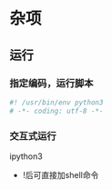 # 杂项

## 运行

### 指定编码，运行脚本

```python
#! /usr/bin/env python3
# -*- coding: utf-8 -*-
```

### 交互式运行

ipython3

- !后可直接加shell命令